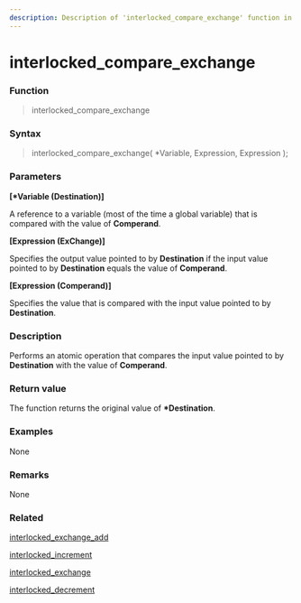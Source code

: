 ```yaml
---
description: Description of 'interlocked_compare_exchange' function in HyperDbg Scripts
---
```


# interlocked_compare_exchange

### Function

> interlocked_compare_exchange

### Syntax

> interlocked_compare_exchange( \*Variable, Expression, Expression );

### Parameters

**\[\*Variable (Destination)]**

A reference to a variable (most of the time a global variable) that is compared with the value of **Comperand**.

**\[Expression (ExChange)]**

Specifies the output value pointed to by **Destination** if the input value pointed to by **Destination** equals the value of **Comperand**.

**\[Expression (Comperand)]**

Specifies the value that is compared with the input value pointed to by **Destination**.

### Description

Performs an atomic operation that compares the input value pointed to by **Destination** with the value of **Comperand**.

### Return value

The function returns the original value of **\*Destination**.

### Examples

None

### Remarks

None

### Related

[interlocked_exchange_add](https://docs.hyperdbg.org/commands/scripting-language/functions/interlocked/interlocked_exchange_add)

[interlocked_increment](https://docs.hyperdbg.org/commands/scripting-language/functions/interlocked/interlocked_increment)

[interlocked_exchange](https://docs.hyperdbg.org/commands/scripting-language/functions/interlocked/interlocked_exchange)

[interlocked_decrement](https://docs.hyperdbg.org/commands/scripting-language/functions/interlocked/interlocked_decrement)
